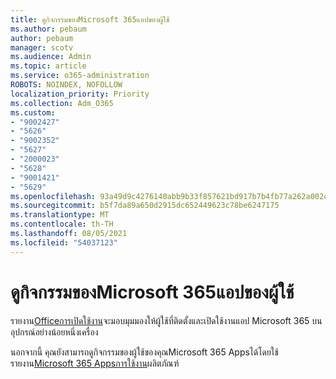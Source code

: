 ```yaml
---
title: ดูกิจกรรมของMicrosoft 365แอปของผู้ใช้
ms.author: pebaum
author: pebaum
manager: scotv
ms.audience: Admin
ms.topic: article
ms.service: o365-administration
ROBOTS: NOINDEX, NOFOLLOW
localization_priority: Priority
ms.collection: Adm_O365
ms.custom:
- "9002427"
- "5626"
- "9002352"
- "5627"
- "2000023"
- "5628"
- "9001421"
- "5629"
ms.openlocfilehash: 93a49d9c4276140abb9b33f857621bd917b7b4fb77a262a002ce96a6e6124fb7
ms.sourcegitcommit: b5f7da89a650d2915dc652449623c78be6247175
ms.translationtype: MT
ms.contentlocale: th-TH
ms.lasthandoff: 08/05/2021
ms.locfileid: "54037123"
---
```

# <a name="view-your-users-microsoft-365-apps-activity"></a>ดูกิจกรรมของMicrosoft 365แอปของผู้ใช้

รายงาน[Officeการเปิดใช้งาน](https://docs.microsoft.com/microsoft-365/admin/activity-reports/microsoft-office-activations?view=o365-worldwide)จะมอบมุมมองให้ผู้ใช้ที่ติดตั้งและเปิดใช้งานแอป Microsoft 365 บนอุปกรณ์อย่างน้อยหนึ่งเครื่อง

นอกจากนี้ คุณยังสามารถดูกิจกรรมของผู้ใช้ของคุณMicrosoft 365 Appsได้โดยใช้รายงาน[Microsoft 365 Appsการใช้งาน](https://docs.microsoft.com/microsoft-365/admin/activity-reports/microsoft365-apps-usage?view=o365-worldwide)ผลิตภัณฑ์
